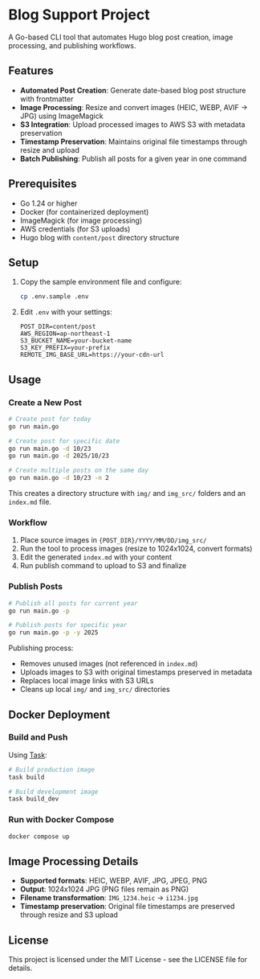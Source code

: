 # Blog Support Project

A Go-based CLI tool that automates Hugo blog post creation, image processing, and publishing workflows.

## Features

- **Automated Post Creation**: Generate date-based blog post structure with frontmatter
- **Image Processing**: Resize and convert images (HEIC, WEBP, AVIF → JPG) using ImageMagick
- **S3 Integration**: Upload processed images to AWS S3 with metadata preservation
- **Timestamp Preservation**: Maintains original file timestamps through resize and upload
- **Batch Publishing**: Publish all posts for a given year in one command

## Prerequisites

- Go 1.24 or higher
- Docker (for containerized deployment)
- ImageMagick (for image processing)
- AWS credentials (for S3 uploads)
- Hugo blog with `content/post` directory structure

## Setup

1. Copy the sample environment file and configure:
   ```bash
   cp .env.sample .env
   ```

2. Edit `.env` with your settings:
   ```
   POST_DIR=content/post
   AWS_REGION=ap-northeast-1
   S3_BUCKET_NAME=your-bucket-name
   S3_KEY_PREFIX=your-prefix
   REMOTE_IMG_BASE_URL=https://your-cdn-url
   ```

## Usage

### Create a New Post

```bash
# Create post for today
go run main.go

# Create post for specific date
go run main.go -d 10/23
go run main.go -d 2025/10/23

# Create multiple posts on the same day
go run main.go -d 10/23 -n 2
```

This creates a directory structure with `img/` and `img_src/` folders and an `index.md` file.

### Workflow

1. Place source images in `{POST_DIR}/YYYY/MM/DD/img_src/`
2. Run the tool to process images (resize to 1024x1024, convert formats)
3. Edit the generated `index.md` with your content
4. Run publish command to upload to S3 and finalize

### Publish Posts

```bash
# Publish all posts for current year
go run main.go -p

# Publish posts for specific year
go run main.go -p -y 2025
```

Publishing process:
- Removes unused images (not referenced in `index.md`)
- Uploads images to S3 with original timestamps preserved in metadata
- Replaces local image links with S3 URLs
- Cleans up local `img/` and `img_src/` directories

## Docker Deployment

### Build and Push

Using [Task](https://taskfile.dev/):

```bash
# Build production image
task build

# Build development image
task build_dev
```

### Run with Docker Compose

```bash
docker compose up
```

## Image Processing Details

- **Supported formats**: HEIC, WEBP, AVIF, JPG, JPEG, PNG
- **Output**: 1024x1024 JPG (PNG files remain as PNG)
- **Filename transformation**: `IMG_1234.heic` → `i1234.jpg`
- **Timestamp preservation**: Original file timestamps are preserved through resize and S3 upload

## License

This project is licensed under the MIT License - see the LICENSE file for details.
